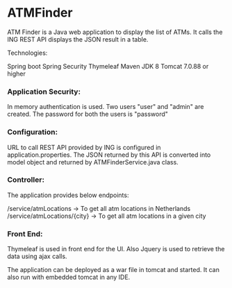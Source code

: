 # ATMFinder

ATM Finder is a Java web application to display the list of ATMs. It calls the ING REST API displays the JSON result in a table.

Technologies: 

Spring boot 
Spring Security
Thymeleaf
Maven
JDK 8
Tomcat 7.0.88 or higher

### Application Security:

In memory authentication is used. Two users "user" and "admin" are created. The password for both the users is "password"


### Configuration:

URL to call REST API provided by ING is configured in application.properties. The JSON returned by this API is converted into model object and returned by ATMFinderService.java class.

### Controller:

The application provides below endpoints:

/service/atmLocations -> To get all atm locations in Netherlands
/service/atmLocations/{city} -> To get all atm locations in a given city

### Front End:

Thymeleaf is used in front end for the UI. Also Jquery is used to retrieve the data using ajax calls.

The application can be deployed as a war file in tomcat and started. It can also run with embedded tomcat in any IDE. 

